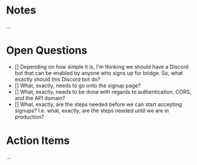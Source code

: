 # Notes

...

# Open Questions

- [] Depending on how simple it is, I'm thinking we should have a Discord bot that
  can be enabled by anyone who signs up for bridge. So, what exactly should this
  Discord bot do?
- [] What, exactly, needs to go onto the signup page?
- [] What, exactly, needs to be done with regards to authentication, CORS, and the
  API domain?
- [] What, exactly, are the steps needed before we can start accepting signups?
  I.e. what, exactly, are the steps needed until we are in production?

# Action Items

...